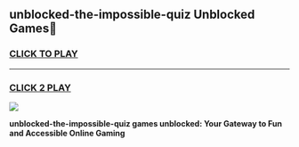 
## unblocked-the-impossible-quiz Unblocked Games👋
<h3>
<a href="https://news.freeplayer.one?title=unblocked-the-impossible-quiz&ref=16F">CLICK TO PLAY</a></h3>
<hr>

<h3>
<a href="https://news.freeplayer.one?title=unblocked-the-impossible-quiz&ref=16F">CLICK 2 PLAY</a>
  
</h3>

<a href="https://news.freeplayer.one?title=unblocked-the-impossible-quiz&ref=16F/"><img src="https://clearcache.store/games.png"></a>


**unblocked-the-impossible-quiz games unblocked: Your Gateway to Fun and Accessible Online Gaming**
